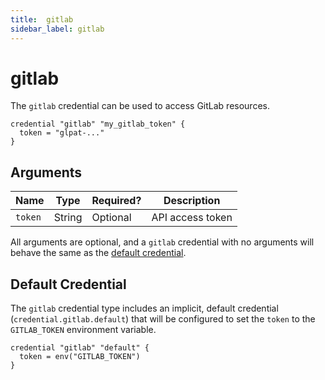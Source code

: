```yaml
---
title:  gitlab
sidebar_label: gitlab
---
```


# gitlab

The `gitlab` credential can be used to access GitLab resources.

```hcl
credential "gitlab" "my_gitlab_token" {
  token = "glpat-..."
}
```

## Arguments

| Name            | Type    | Required?| Description
|-----------------|---------|----------|-------------------
| `token`  |  String | Optional | API access token  


All arguments are optional, and a `gitlab` credential with no arguments will behave the same as the [default credential](#default-credential).  

## Default Credential
The `gitlab` credential type includes an implicit, default credential (`credential.gitlab.default`) that will be configured to set the `token` to the `GITLAB_TOKEN` environment variable.

```hcl
credential "gitlab" "default" {
  token = env("GITLAB_TOKEN")
}
```